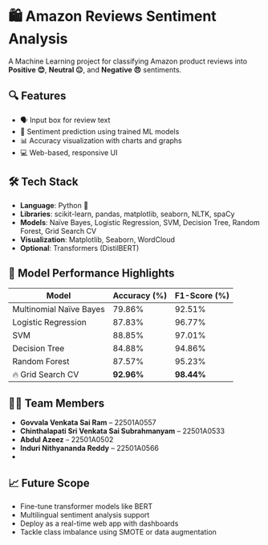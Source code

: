 # 🛍️ Amazon Reviews Sentiment Analysis

A Machine Learning project for classifying Amazon product reviews into **Positive 😊**, **Neutral 😐**, and **Negative 😠** sentiments.

## 🔍 Features

* 🗣️ Input box for review text
* 🧠 Sentiment prediction using trained ML models
* 📊 Accuracy visualization with charts and graphs
* 💻 Web-based, responsive UI

## 🛠️ Tech Stack

* **Language**: Python 🐍
* **Libraries**: scikit-learn, pandas, matplotlib, seaborn, NLTK, spaCy
* **Models**: Naïve Bayes, Logistic Regression, SVM, Decision Tree, Random Forest, Grid Search CV
* **Visualization**: Matplotlib, Seaborn, WordCloud
* **Optional**: Transformers (DistilBERT)

## 🚀 Model Performance Highlights

| Model                   | Accuracy (%) | F1-Score (%) |
| ----------------------- | ------------ | ------------ |
| Multinomial Naïve Bayes | 79.86%       | 92.51%       |
| Logistic Regression     | 87.83%       | 96.77%       |
| SVM                     | 88.85%       | 97.01%       |
| Decision Tree           | 84.88%       | 94.86%       |
| Random Forest           | 87.57%       | 95.23%       |
| 🔥 Grid Search CV       | **92.96%**   | **98.44%**   |

## 👨‍💻 Team Members

* **Govvala Venkata Sai Ram** – 22501A0557
* **Chinthalapati Sri Venkata Sai Subrahmanyam** – 22501A0533
* **Abdul Azeez** – 22501A0502
* **Induri Nithyananda Reddy** – 22501A0566
* 
## 📈 Future Scope

* Fine-tune transformer models like BERT
* Multilingual sentiment analysis support
* Deploy as a real-time web app with dashboards
* Tackle class imbalance using SMOTE or data augmentation
